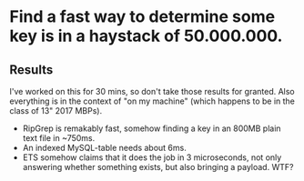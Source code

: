 # Find a fast way to determine some key is in a haystack of 50.000.000.

## Results

I've worked on this for 30 mins, so don't take those results for granted.
Also everything is in the context of "on my machine" (which happens to be in the class of 13" 2017 MBPs).

* RipGrep is remakably fast, somehow finding a key in an 800MB plain text file in ~750ms.
* An indexed MySQL-table needs about 6ms.
* ETS somehow claims that it does the job in 3 microseconds, not only answering whether something exists, but also bringing a payload. WTF?
